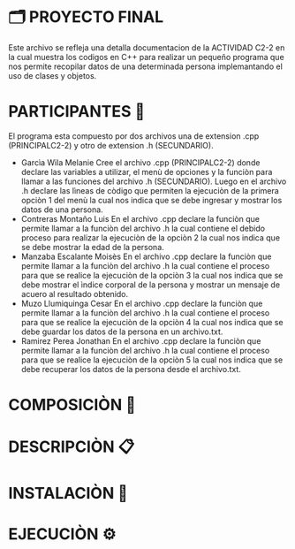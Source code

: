 # 🗂 PROYECTO FINAL
Este archivo se refleja una detalla documentacion de la ACTIVIDAD C2-2 en la cual muestra los codigos en C++ para realizar un pequeño programa que nos permite recopilar datos de una determinada persona implemantando el uso de clases y objetos.

# PARTICIPANTES 📝
El programa esta compuesto por dos archivos una de extension .cpp (PRINCIPALC2-2) y otro de extension .h (SECUNDARIO).
- Garcìa Wila Melanie
Cree el archivo .cpp (PRINCIPALC2-2) donde declare las variables a utilizar, el menù de opciones y la funciòn para llamar a las  funciones del archivo .h (SECUNDARIO). Luego en el archivo .h declare las lìneas de còdigo que permiten la ejecuciòn de la primera opciòn 1 del menù la cual nos indica que se debe ingresar y mostrar los datos de una persona.
- Contreras Montaño Luis 
En el archivo .cpp declare la funciòn que permite llamar a la funciòn del archivo .h la cual contiene el debido proceso para realizar la ejecuciòn de la opciòn 2 la cual nos indica que se debe mostrar la edad de la persona. 
- Manzaba Escalante Moisès
En el archivo .cpp declare la funciòn que permite llamar a la funciòn del archivo .h la cual contiene el proceso para que se realice la ejecuciòn de la opciòn 3 la cual nos indica que se debe mostrar el ìndice corporal de la persona y mostrar un mensaje de acuero al resultado obtenido. 
- Muzo Llumiquinga Cesar
En el archivo .cpp declare la funciòn que permite llamar a la funciòn del archivo .h la cual contiene el proceso para que se realice la ejecuciòn de la opciòn 4 la cual nos indica que se debe guardar los datos de la persona en un archivo.txt. 
- Ramirez Perea Jonathan
En el archivo .cpp declare la funciòn que permite llamar a la funciòn del archivo .h la cual contiene el proceso para que se realice la ejecuciòn de la opciòn 5 la cual nos indica que se debe recuperar los datos de la persona desde el archivo.txt. 

# COMPOSICIÒN 📖
# DESCRIPCIÒN 📋
# INSTALACIÒN 🔧
# EJECUCIÒN ⚙️
